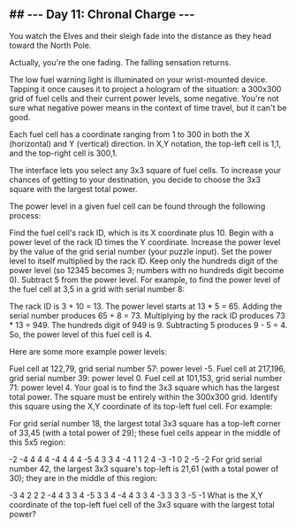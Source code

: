 ## ## --- Day 11: Chronal Charge ---
   You watch the Elves and their sleigh fade into the distance as they head toward the North Pole.

   Actually, you're the one fading. The falling sensation returns.

   The low fuel warning light is illuminated on your wrist-mounted device. Tapping it once causes it to project a hologram of the situation: a 300x300 grid of fuel cells and their current power levels, some negative. You're not sure what negative power means in the context of time travel, but it can't be good.

   Each fuel cell has a coordinate ranging from 1 to 300 in both the X (horizontal) and Y (vertical) direction. In X,Y notation, the top-left cell is 1,1, and the top-right cell is 300,1.

   The interface lets you select any 3x3 square of fuel cells. To increase your chances of getting to your destination, you decide to choose the 3x3 square with the largest total power.

   The power level in a given fuel cell can be found through the following process:

   Find the fuel cell's rack ID, which is its X coordinate plus 10.
   Begin with a power level of the rack ID times the Y coordinate.
   Increase the power level by the value of the grid serial number (your puzzle input).
   Set the power level to itself multiplied by the rack ID.
   Keep only the hundreds digit of the power level (so 12345 becomes 3; numbers with no hundreds digit become 0).
   Subtract 5 from the power level.
   For example, to find the power level of the fuel cell at 3,5 in a grid with serial number 8:

   The rack ID is 3 + 10 = 13.
   The power level starts at 13 * 5 = 65.
   Adding the serial number produces 65 + 8 = 73.
   Multiplying by the rack ID produces 73 * 13 = 949.
   The hundreds digit of 949 is 9.
   Subtracting 5 produces 9 - 5 = 4.
   So, the power level of this fuel cell is 4.

   Here are some more example power levels:

   Fuel cell at  122,79, grid serial number 57: power level -5.
   Fuel cell at 217,196, grid serial number 39: power level  0.
   Fuel cell at 101,153, grid serial number 71: power level  4.
   Your goal is to find the 3x3 square which has the largest total power. The square must be entirely within the 300x300 grid. Identify this square using the X,Y coordinate of its top-left fuel cell. For example:

   For grid serial number 18, the largest total 3x3 square has a top-left corner of 33,45 (with a total power of 29); these fuel cells appear in the middle of this 5x5 region:

   -2  -4   4   4   4
   -4   4   4   4  -5
    4   3   3   4  -4
    1   1   2   4  -3
   -1   0   2  -5  -2
   For grid serial number 42, the largest 3x3 square's top-left is 21,61 (with a total power of 30); they are in the middle of this region:

   -3   4   2   2   2
   -4   4   3   3   4
   -5   3   3   4  -4
    4   3   3   4  -3
    3   3   3  -5  -1
   What is the X,Y coordinate of the top-left fuel cell of the 3x3 square with the largest total power?
